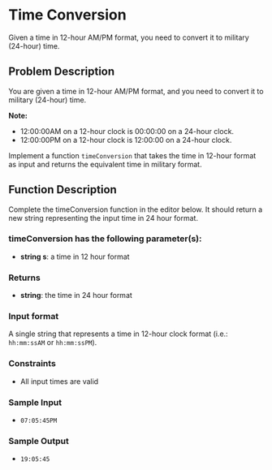 # Time Conversion

Given a time in 12-hour AM/PM format, you need to convert it to military (24-hour) time.

## Problem Description

You are given a time in 12-hour AM/PM format, and you need to convert it to military (24-hour) time.

**Note:** 
- 12:00:00AM on a 12-hour clock is 00:00:00 on a 24-hour clock.
- 12:00:00PM on a 12-hour clock is 12:00:00 on a 24-hour clock.

Implement a function `timeConversion` that takes the time in 12-hour format as input and returns the equivalent time in military format. 

## Function Description

Complete the timeConversion function in the editor below. It should return a new string representing the input time in 24 hour format.

### timeConversion has the following parameter(s):
- **string s**: a time in 12 hour format

### Returns
- **string**: the time in 24 hour format

### Input format

A single string  that represents a time in 12-hour clock format (i.e.: `hh:mm:ssAM` or `hh:mm:ssPM`).

### Constraints
- All input times are valid

### Sample Input
- `07:05:45PM`

### Sample Output
- `19:05:45`
